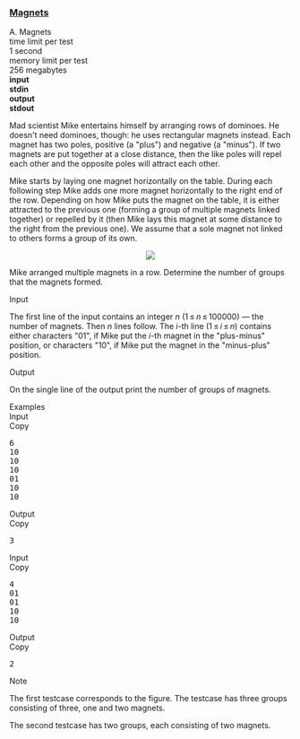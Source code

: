 <h3><a href="https://codeforces.com/contest/344/problem/A" target="_blank" rel="noopener noreferrer">Magnets</a></h3>

<div class="header"><div class="title">A. Magnets</div><div class="time-limit"><div class="property-title">time limit per test</div>1 second</div><div class="memory-limit"><div class="property-title">memory limit per test</div>256 megabytes</div><div class="input-file input-standard" style="font-weight: bold"><div class="property-title">input</div>stdin</div><div class="output-file output-standard" style="font-weight: bold"><div class="property-title">output</div>stdout</div></div><div><p>Mad scientist Mike entertains himself by arranging rows of dominoes. He doesn't need dominoes, though: he uses rectangular magnets instead. Each magnet has two poles, positive (a "plus") and negative (a "minus"). If two magnets are put together at a close distance, then the like poles will repel each other and the opposite poles will attract each other.</p><p>Mike starts by laying one magnet horizontally on the table. During each following step Mike adds one more magnet horizontally to the right end of the row. Depending on how Mike puts the magnet on the table, it is either attracted to the previous one (forming a group of multiple magnets linked together) or repelled by it (then Mike lays this magnet at some distance to the right from the previous one). We assume that a sole magnet not linked to others forms a group of its own.</p><center> <img class="tex-graphics" src="https://espresso.codeforces.com/e92519e0975bb5b049acf707085aeb3fdda64d9f.png" style="max-width: 100.0%;max-height: 100.0%;"> </center><p>Mike arranged multiple magnets in a row. Determine the number of groups that the magnets formed.</p></div><div class="input-specification"><div class="section-title">Input</div><p>The first line of the input contains an integer <span class="tex-span"><i>n</i></span> (<span class="tex-span">1 ≤ <i>n</i> ≤ 100000</span>) — the number of magnets. Then <span class="tex-span"><i>n</i></span> lines follow. The <span class="tex-span"><i>i</i></span>-th line (<span class="tex-span">1 ≤ <i>i</i> ≤ <i>n</i></span>) contains either characters "<span class="tex-font-style-tt">01</span>", if Mike put the <span class="tex-span"><i>i</i></span>-th magnet in the "plus-minus" position, or characters "<span class="tex-font-style-tt">10</span>", if Mike put the magnet in the "minus-plus" position.</p></div><div class="output-specification"><div class="section-title">Output</div><p>On the single line of the output print the number of groups of magnets.</p></div><div class="sample-tests"><div class="section-title">Examples</div><div class="sample-test"><div class="input"><div class="title">Input<div title="Copy" data-clipboard-target="#id003001445068446995" id="id001443991668814424" class="input-output-copier">Copy</div></div><pre id="id003001445068446995">6<br>10<br>10<br>10<br>01<br>10<br>10<br></pre></div><div class="output"><div class="title">Output<div title="Copy" data-clipboard-target="#id009709859568167758" id="id0003347287557712175" class="input-output-copier">Copy</div></div><pre id="id009709859568167758">3<br></pre></div><div class="input"><div class="title">Input<div title="Copy" data-clipboard-target="#id0030309256798527384" id="id0007635871625604496" class="input-output-copier">Copy</div></div><pre id="id0030309256798527384">4<br>01<br>01<br>10<br>10<br></pre></div><div class="output"><div class="title">Output<div title="Copy" data-clipboard-target="#id007260011321638804" id="id00824267682307284" class="input-output-copier">Copy</div></div><pre id="id007260011321638804">2<br></pre></div></div></div><div class="note"><div class="section-title">Note</div><p>The first testcase corresponds to the figure. The testcase has three groups consisting of three, one and two magnets.</p><p>The second testcase has two groups, each consisting of two magnets.</p></div>